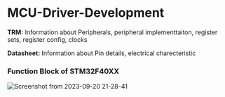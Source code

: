 # MCU-Driver-Development



**TRM:** Information about Peripherals, peripheral implementtaiton, register sets, register config, clocks

**Datasheet:** Information about Pin details, electrical charecteristic
### Function Block of STM32F40XX
![Screenshot from 2023-09-20 21-28-41](https://github.com/PranabNandy/MCU-Driver-Development/assets/80820274/8e110e28-376f-41fd-91a4-ee0afdfcbf5d)
